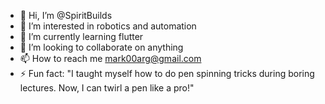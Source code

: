- 👋 Hi, I’m @SpiritBuilds
- 👀 I’m interested in robotics and automation
- 🌱 I’m currently learning flutter
- 💞️ I’m looking to collaborate on anything
- 📫 How to reach me mark00arg@gmail.com
- ⚡ Fun fact:  "I taught myself how to do pen spinning tricks during boring lectures. Now, I can twirl a pen like a pro!"

<!---
SpiritBuilds/SpiritBuilds is a ✨ special ✨ repository because its `README.md` (this file) appears on your GitHub profile.
You can click the Preview link to take a look at your changes.
--->
